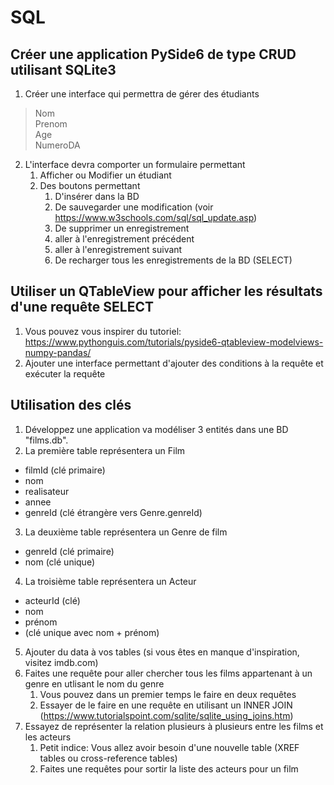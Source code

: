 # SQL

## Créer une application PySide6 de type CRUD utilisant SQLite3  
1) Créer une interface qui permettra de gérer des étudiants
> Nom  
> Prenom  
> Age  
> NumeroDA
2) L'interface devra comporter un formulaire permettant
   1) Afficher ou Modifier un étudiant
   2) Des boutons permettant
      1) D'insérer dans la BD
      2) De sauvegarder une modification (voir https://www.w3schools.com/sql/sql_update.asp)
      3) De supprimer un enregistrement
      4) aller à l'enregistrement précédent
      5) aller à l'enregistrement suivant
      6) De recharger tous les enregistrements de la BD (SELECT)
   
## Utiliser un QTableView pour afficher les résultats d'une requête SELECT
1) Vous pouvez vous inspirer du tutoriel: https://www.pythonguis.com/tutorials/pyside6-qtableview-modelviews-numpy-pandas/
2) Ajouter une interface permettant d'ajouter des conditions à la requête et exécuter la requête


## Utilisation des clés
1) Développez une application va modéliser 3 entités dans une BD "films.db".
2) La première table représentera un Film
- filmId (clé primaire)
- nom
- realisateur
- annee
- genreId (clé étrangère vers Genre.genreId)
3) La deuxième table représentera un Genre de film
- genreId (clé primaire)
- nom (clé unique)
4) La troisième table représentera un Acteur
- acteurId (clé)
- nom
- prénom
- (clé unique avec nom + prénom)
5) Ajouter du data à vos tables (si vous êtes en manque d'inspiration, visitez imdb.com)
6) Faites une requête pour aller chercher tous les films appartenant à un genre en utlisant le nom du genre
   1) Vous pouvez dans un premier temps le faire en deux requêtes
   2) Essayer de le faire en une requête en utilisant un INNER JOIN (https://www.tutorialspoint.com/sqlite/sqlite_using_joins.htm)
7) Essayez de représenter la relation plusieurs à plusieurs entre les films et les acteurs
   1) Petit indice: Vous allez avoir besoin d'une nouvelle table (XREF tables ou cross-reference tables)
   2) Faites une requêtes pour sortir la liste des acteurs pour un film